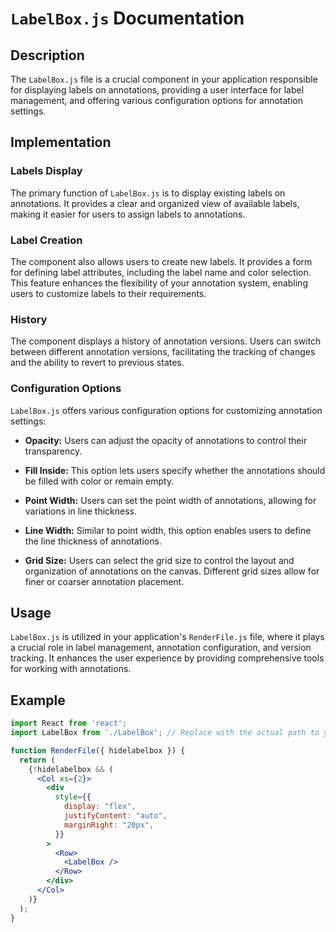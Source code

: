 # `LabelBox.js` Documentation

## Description

The `LabelBox.js` file is a crucial component in your application responsible for displaying labels on annotations, providing a user interface for label management, and offering various configuration options for annotation settings.

## Implementation

### Labels Display

The primary function of `LabelBox.js` is to display existing labels on annotations. It provides a clear and organized view of available labels, making it easier for users to assign labels to annotations.

### Label Creation

The component also allows users to create new labels. It provides a form for defining label attributes, including the label name and color selection. This feature enhances the flexibility of your annotation system, enabling users to customize labels to their requirements.

### History

The component displays a history of annotation versions. Users can switch between different annotation versions, facilitating the tracking of changes and the ability to revert to previous states.

### Configuration Options

`LabelBox.js` offers various configuration options for customizing annotation settings:

- **Opacity:** Users can adjust the opacity of annotations to control their transparency.

- **Fill Inside:** This option lets users specify whether the annotations should be filled with color or remain empty.

- **Point Width:** Users can set the point width of annotations, allowing for variations in line thickness.

- **Line Width:** Similar to point width, this option enables users to define the line thickness of annotations.

- **Grid Size:** Users can select the grid size to control the layout and organization of annotations on the canvas. Different grid sizes allow for finer or coarser annotation placement.

## Usage

`LabelBox.js` is utilized in your application's `RenderFile.js` file, where it plays a crucial role in label management, annotation configuration, and version tracking. It enhances the user experience by providing comprehensive tools for working with annotations.

## Example

```jsx
import React from 'react';
import LabelBox from './LabelBox'; // Replace with the actual path to your LabelBox.js file

function RenderFile({ hidelabelbox }) {
  return (
    {!hidelabelbox && (
      <Col xs={2}>
        <div
          style={{
            display: "flex",
            justifyContent: "auto",
            marginRight: "20px",
          }}
        >
          <Row>
            <LabelBox />
          </Row>
        </div>
      </Col>
    )}
  );
}
